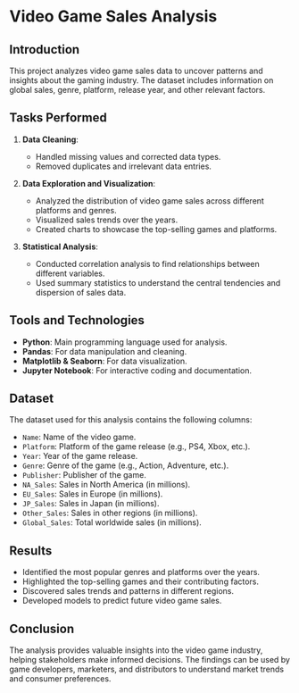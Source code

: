 # Video Game Sales  Analysis

## Introduction
This project analyzes video game sales data to uncover patterns and insights about the gaming industry. The dataset includes information on global sales, genre, platform, release year, and other relevant factors.

## Tasks Performed
1. **Data Cleaning**: 
   - Handled missing values and corrected data types.
   - Removed duplicates and irrelevant data entries.
  
2. **Data Exploration and Visualization**:
   - Analyzed the distribution of video game sales across different platforms and genres.
   - Visualized sales trends over the years.
   - Created charts to showcase the top-selling games and platforms.

3. **Statistical Analysis**:
   - Conducted correlation analysis to find relationships between different variables.
   - Used summary statistics to understand the central tendencies and dispersion of sales data.

## Tools and Technologies
- **Python**: Main programming language used for analysis.
- **Pandas**: For data manipulation and cleaning.
- **Matplotlib & Seaborn**: For data visualization.
- **Jupyter Notebook**: For interactive coding and documentation.

## Dataset
The dataset used for this analysis contains the following columns:
- `Name`: Name of the video game.
- `Platform`: Platform of the game release (e.g., PS4, Xbox, etc.).
- `Year`: Year of the game release.
- `Genre`: Genre of the game (e.g., Action, Adventure, etc.).
- `Publisher`: Publisher of the game.
- `NA_Sales`: Sales in North America (in millions).
- `EU_Sales`: Sales in Europe (in millions).
- `JP_Sales`: Sales in Japan (in millions).
- `Other_Sales`: Sales in other regions (in millions).
- `Global_Sales`: Total worldwide sales (in millions).

## Results
- Identified the most popular genres and platforms over the years.
- Highlighted the top-selling games and their contributing factors.
- Discovered sales trends and patterns in different regions.
- Developed models to predict future video game sales.

## Conclusion
The analysis provides valuable insights into the video game industry, helping stakeholders make informed decisions. The findings can be used by game developers, marketers, and distributors to understand market trends and consumer preferences.
